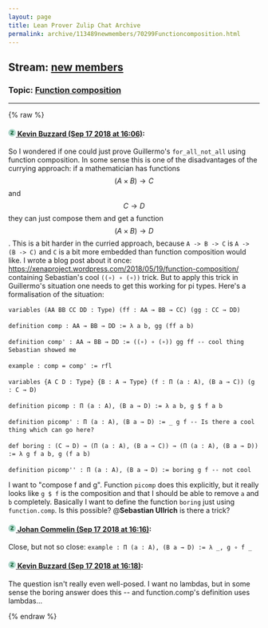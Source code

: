 ```yaml
---
layout: page
title: Lean Prover Zulip Chat Archive 
permalink: archive/113489newmembers/70299Functioncomposition.html
---
```


## Stream: [new members](index.html)
### Topic: [Function composition](70299Functioncomposition.html)

---


{% raw %}
#### [![Click to go to Zulip](../../assets/img/zulip2.png) Kevin Buzzard (Sep 17 2018 at 16:06)](https://leanprover.zulipchat.com/#narrow/stream/113489-new%20members/topic/Function%20composition/near/134102575):
So I wondered if one could just prove Guillermo's `for_all_not_all` using function composition. In some sense this is one of the disadvantages of the currying approach: if a mathematician has functions $$(A\times B)\to C$$ and $$C\to D$$ they can just compose them and get a function $$(A\times B)\to D$$. This is a bit harder in the curried approach, because `A -> B -> C` is `A -> (B -> C)` and `C` is a bit more embedded than function composition would like. I wrote a blog post about it once: https://xenaproject.wordpress.com/2018/05/19/function-composition/  containing Sebastian's cool `((∘) ∘ (∘))` trick. But to apply this trick in Guillermo's situation one needs to get this working for pi types. Here's a formalisation of the situation:

```lean
variables (AA BB CC DD : Type) (ff : AA → BB → CC) (gg : CC → DD)

definition comp : AA → BB → DD := λ a b, gg (ff a b)

definition comp' : AA → BB → DD := ((∘) ∘ (∘)) gg ff -- cool thing Sebastian showed me

example : comp = comp' := rfl

variables {A C D : Type} {B : A → Type} (f : Π (a : A), (B a → C)) (g : C → D)

definition picomp : Π (a : A), (B a → D) := λ a b, g $ f a b

definition picomp' : Π (a : A), (B a → D) := _ g f -- Is there a cool thing which can go here?

def boring : (C → D) → (Π (a : A), (B a → C)) → (Π (a : A), (B a → D)) := λ g f a b, g (f a b) 

definition picomp'' : Π (a : A), (B a → D) := boring g f -- not cool
```

I want to "compose f and g". Function `picomp` does this explicitly, but it really looks like `g $ f` is the composition and that I should be able to remove `a` and `b` completely. Basically I want to define the function `boring` just using `function.comp`. Is this possible? @**Sebastian Ullrich** is there a trick?

#### [![Click to go to Zulip](../../assets/img/zulip2.png) Johan Commelin (Sep 17 2018 at 16:16)](https://leanprover.zulipchat.com/#narrow/stream/113489-new%20members/topic/Function%20composition/near/134103193):
Close, but not so close: `example : Π (a : A), (B a → D) := λ _, g ∘ f _`

#### [![Click to go to Zulip](../../assets/img/zulip2.png) Kevin Buzzard (Sep 17 2018 at 16:18)](https://leanprover.zulipchat.com/#narrow/stream/113489-new%20members/topic/Function%20composition/near/134103346):
The question isn't really even well-posed. I want no lambdas, but in some sense the boring answer does this -- and function.comp's definition uses lambdas...


{% endraw %}
